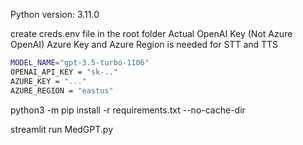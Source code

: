 Python version: 3.11.0
 
create creds.env file in the root folder 
Actual OpenAI Key (Not Azure OpenAI)
Azure Key and Azure Region is needed for STT and TTS
```bash
MODEL_NAME="gpt-3.5-turbo-1106"
OPENAI_API_KEY = "sk-.."
AZURE_KEY = "..."
AZURE_REGION = "eastus"
```
 
python3 -m pip install -r requirements.txt --no-cache-dir
 
streamlit run MedGPT.py